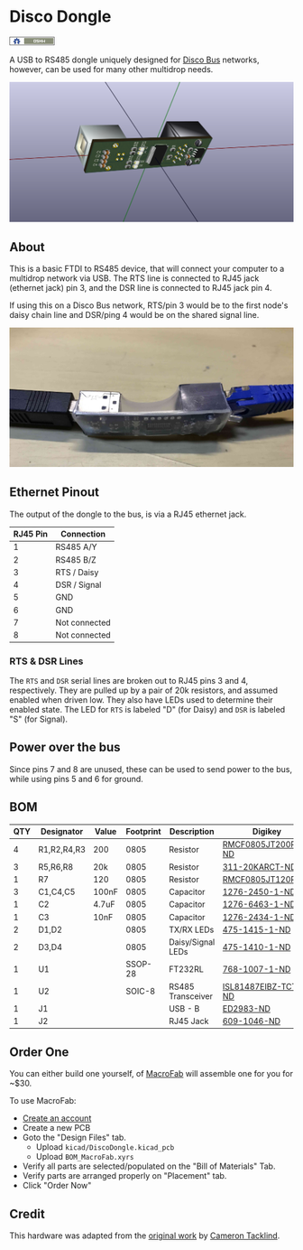 # Disco Dongle

[![Open Source Hardware](/images/oshw-badge.png)](http://www.oshwa.org/)

A USB to RS485 dongle uniquely designed for [Disco Bus](https://github.com/jgillick/Disco-Bus-Protocol)
networks, however, can be used for many other multidrop needs.

![3D Rendering](/images/3D_render.png)

## About

This is a basic FTDI to RS485 device, that will connect your computer to a multidrop
network via USB. The RTS line is connected to RJ45 jack (ethernet jack) pin 3, and the DSR line is
connected to RJ45 jack pin 4.

If using this on a Disco Bus network, RTS/pin 3 would be to the first node's daisy chain line and
DSR/ping 4 would be on the shared signal line.

![Photo](/images/photo.jpg)

## Ethernet Pinout

The output of the dongle to the bus, is via a RJ45 ethernet jack.

| RJ45 Pin | Connection    |
|----------|---------------|
| 1        | RS485 A/Y     |
| 2        | RS485 B/Z     |
| 3        | RTS / Daisy   |
| 4        | DSR / Signal  |
| 5        | GND           |
| 6        | GND           |
| 7        | Not connected |
| 8        | Not connected |

### RTS & DSR Lines

The `RTS` and `DSR` serial lines are broken out to RJ45 pins 3 and 4, respectively.
They are pulled up by a pair of 20k resistors, and assumed enabled when driven low.
They also have LEDs used to determine their enabled state. The LED for `RTS` is labeled
"D" (for Daisy) and `DSR` is labeled "S" (for Signal).

## Power over the bus

Since pins 7 and 8 are unused, these can be used to send power to the bus, while
using pins 5 and 6 for ground.

## BOM

| QTY | Designator  | Value    | Footprint | Description       | Digikey |
|-----|-------------|----------|-----------|-------------------|---------|
| 4   | R1,R2,R4,R3 | 200      | 0805      | Resistor          | [RMCF0805JT200RCT-ND](https://www.digikey.com/product-detail/en/stackpole-electronics-inc/RMCF0805JT200R/RMCF0805JT200RCT-ND/1942543) |
| 3   | R5,R6,R8    | 20k      | 0805      | Resistor          | [311-20KARCT-ND](https://www.digikey.com/product-detail/en/yageo/RC0805JR-0720KL/311-20KARCT-ND/731229) |
| 1   | R7          | 120      | 0805      | Resistor          | [RMCF0805JT120R](http://www.digikey.com/product-detail/en/stackpole-electronics-inc/RMCF0805JT120R/RMCF0805JT120RCT-ND/1942540) |
| 3   | C1,C4,C5    | 100nF    | 0805      | Capacitor         | [1276-2450-1-ND](http://www.digikey.com/product-detail/en/samsung-electro-mechanics-america-inc/CL21B104MBCNNNC/1276-2450-1-ND/3890536) |
| 1   | C2          | 4.7uF    | 0805      | Capacitor         | [1276-6463-1-ND](http://www.digikey.com/product-detail/en/samsung-electro-mechanics-america-inc/CL21A475KOFNNNG/1276-6463-1-ND/5958091)|
| 1   | C3          | 10nF     | 0805      | Capacitor         | [1276-2434-1-ND](http://www.digikey.com/product-detail/en/samsung-electro-mechanics-america-inc/CL21B103KAANNNC/1276-2434-1-ND/3890520) |
| 2   | D1,D2       |          | 0805      | TX/RX LEDs        | [475-1415-1-ND](http://www.digikey.com/product-detail/en/osram-opto-semiconductors-inc/LH-R974-LP-1/475-1415-1-ND/1802604) |
| 2   | D3,D4       |          | 0805      | Daisy/Signal LEDs | [475-1410-1-ND](http://www.digikey.com/product-detail/en/osram-opto-semiconductors-inc/LG-R971-KN-1/475-1410-1-ND/1802598) |
| 1   | U1          |          | SSOP-28   | FT232RL           | [768-1007-1-ND](http://www.digikey.com/product-detail/en/ftdi-future-technology-devices-international-ltd/FT232RL-REEL/768-1007-1-ND/1836402) |
| 1   | U2          |          | SOIC-8    | RS485 Transceiver | [ISL81487EIBZ-TCT-ND](http://www.digikey.com/product-detail/en/intersil/ISL81487EIBZ-T/ISL81487EIBZ-TCT-ND/1034270) |
| 1   | J1          |          |           | USB - B           | [ED2983-ND](http://www.digikey.com/product-search/en?keywords=USB-B1HSB6) |
| 1   | J2          |          |           | RJ45 Jack         | [609-1046-ND](http://www.digikey.com/product-search/en?keywords=54602-908LF) |


## Order One

You can either build one yourself, of [MacroFab](http://macrofab.com) will assemble
one for you for ~$30.

To use MacroFab:

 * [Create an account](http://macrofab.com)
 * Create a new PCB
 * Goto the "Design Files" tab.
   * Upload `kicad/DiscoDongle.kicad_pcb`
   * Upload `BOM_MacroFab.xyrs`
 * Verify all parts are selected/populated on the "Bill of Materials" Tab.
 * Verify parts are arranged properly on "Placement" tab.
 * Click "Order Now"

## Credit

 This hardware was adapted from the [original work](https://github.com/cinderblock/DanceDongle)
 by [Cameron Tacklind](https://github.com/cinderblock).